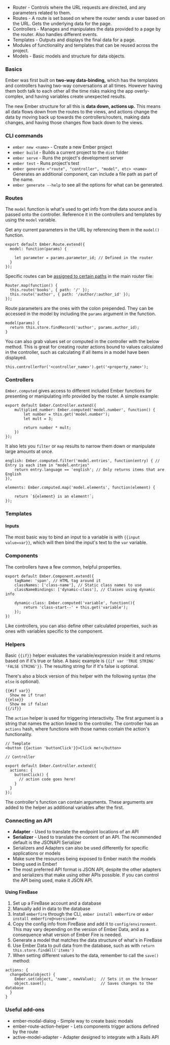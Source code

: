
* Router - Controls where the URL requests are directed, and any parameters related to them.
* Routes - A route is set based on where the router sends a user based on the URL. Gets the underlying data for the page.
* Controllers - Manages and manipulates the data provided to a page by the router. Also handles different events.
* Templates - Outputs and displays the final data for a page.
* Modules of functionality and templates that can be reused across the project.
* Models - Basic models and structure for data objects.

### Basics

Ember was first built on **two-way data-binding,** which has the templates and controllers having two-way conversations at all times. However having them both talk to each other all the time risks making the app overly-complex, and having variables create unexpected results.

The new Ember structure for all this is **data down, actions up.** This means all data flows down from the routes to the views, and actions change the data by moving back up towards the controllers/routers, making data changes, and having those changes flow back down to the views.

### CLI commands

* `ember new <name>` - Create a new Ember project
* `ember build` - Builds a current project to the `dist` folder
* `ember serve` - Runs the project's development server
* `ember test` - Runs project's test
* `ember generate <"route", "controller", "model", etc> <name>` Generates an additional component, can include a file path as part of the name.
* `ember generate --help` to see all the options for what can be generated.

### Routes

The `model` function is what's used to get info from the data source and is passed onto the controller. Reference it in the controllers and templates by using the `model` variable.

Get any current parameters in the URL by referencing them in the `model()` function.

```
export default Ember.Route.extend({
  model: function(params) {

    let parameter = params.parameter_id; // Defined in the router
  }
});
```

Specific routes can be [assigned to certain paths](https://emberigniter.com/building-user-interface-around-ember-data-app/) in the main router file:

```
Router.map(function() {
  this.route('books', { path: '/' });
  this.route('author', { path: '/author/:author_id' });
});
```

Route parameters are the ones with the colon prepended. They can be accessed in the model by including the `params` argument in the function.

```
model(params) {
  return this.store.findRecord('author', params.author_id);
}
```

You can also grab values set or computed in the controller with the below method. This is great for creating router actions bound to values calculated in the controller, such as calculating if all items in a model have been displayed.

```
this.controllerFor('<controller_name>').get('<property_name>');
```

### Controllers

`Ember.computed` gives access to different included Ember functions for presenting or manipulating info provided by the router. A simple example:

```
export default Ember.Controller.extend({
    multiplied_number: Ember.computed('model.number', function() {
        let number = this.get('model.number');
        let mult = 3;

        return number * mult;
    })
});
```

It also lets you `filter` or `map` results to narrow them down or manipulate large amounts at once.

```
english: Ember.computed.filter('model.entries', function(entry) { // Entry is each item in "model.entries"
    return entry.language == 'english'; // Only returns items that are English
}),

elements: Ember.computed.map('model.elements', function(element) {

    return `${element} is an element!`;
});
```

### Templates

#### Inputs

The most basic way to bind an input to a variable is with `{{input value=var}}`, which will then bind the input's text to the `var` variable.

### Components

The controllers have a few common, helpful properties.

```
export default Ember.Component.extend({
    tagName: 'span', // HTML tag around it
    classNames: ['class-name'], // Static class names to use
    classNameBindings: ['dynamic-class'], // Classes using dynamic info

    dynamic-class: Ember.computed('variable', function(){
        return 'class-start--' + this.get('variable');
    });
})
```

Like controllers, you can also define other calculated properties, such as ones with variables specific to the component.

### Helpers

Basic `{{if}}` helper evaluates the variable/expression inside it and returns based on if it's true or false. A basic example is `{{if var 'TRUE STRING' 'FALSE STRING'}}`. The resulting string for if it's false is optional.

There's also a block version of this helper with the following syntax (the `else` is optional).
```
{{#if var}}
  Show me if true!
{{else}}
  Show me if false!
{{/if}}
```

The `action` helper is used for triggering interactivity. The first argument is a string that names the action linked to the controller. The controller has an `actions` hash, where functions with those names contain the action's functionality.

```
// Template
<button {{action 'buttonClick'}}>Click me!</button>

// Controller

export default Ember.Controller.extend({
  actions: {
    buttonClick() {
      // action code goes here!
    }
  }
});

```

The controller's function can contain arguments. These arguments are added to the helper as additional variables after the first.

### Connecting an API

* **Adapter** - Used to translate the endpoint locations of an API
* **Serializer** - Used to translate the content of an API. The recommended default is the JSONAPI Serializer
* Serializers and Adapters can also be used differently for specific applications or models
* Make sure the resources being exposed to Ember match the models being used in Ember!
* The most preferred API format is JSON API, despite the other adapters and serializers that make using other APIs possible. If you can control the API being used, make it JSON API.

#### Using FireBase

1) Set up a FireBase account and a database
2) Manually add in data to the database
3) Install `emberfire` through the CLI, `ember install emberfire` or `ember install emberfire@<version#>`
3) Copy the config info from FireBase and add it to `config/environment`. This may vary depending on the version of Ember Data, and as a consequence what version of Ember Fire is needed.
4) Generate a model that matches the data structure of what's in FireBase
5) Use Ember Data to pull data from the database, such as with `return this.store.findAll('items')`
6) When setting different values to the data, remember to call the `save()` method:

```
actions: {
  changeData(object) {
    Ember.set(object, 'name', newValue);  // Sets it on the browser
    object.save();                        // Saves changes to the database
  }
}
```

### Useful add-ons

* ember-modal-dialog - Simple way to create basic modals
* ember-route-action-helper - Lets components trigger actions defined by the route
* active-model-adapter - Adapter designed to integrate with a Rails API